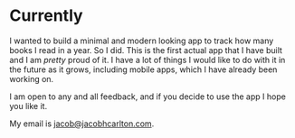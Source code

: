 # Currently

I wanted to build a minimal and modern looking app to track how many books I read in a year. So I did.
This is the first actual app that I have built and I am _pretty_ proud of it.
I have a lot of things I would like to do with it in the future as it grows, including mobile apps, which I have already been working on.

I am open to any and all feedback, and if you decide to use the app I hope you like it.

My email is jacob@jacobhcarlton.com.
